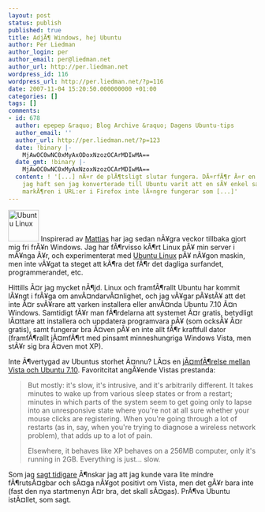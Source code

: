 ```yaml
---
layout: post
status: publish
published: true
title: AdjÃ¶ Windows, hej Ubuntu
author: Per Liedman
author_login: per
author_email: per@liedman.net
author_url: http://per.liedman.net
wordpress_id: 116
wordpress_url: http://per.liedman.net/?p=116
date: 2007-11-04 15:20:50.000000000 +01:00
categories: []
tags: []
comments:
- id: 678
  author: epepep &raquo; Blog Archive &raquo; Dagens Ubuntu-tips
  author_email: ''
  author_url: http://per.liedman.net/?p=123
  date: !binary |-
    MjAwOC0wNC0xMyAxODoxNzozOCArMDIwMA==
  date_gmt: !binary |-
    MjAwOC0wNC0xMyAxNzoxNzozOCArMDIwMA==
  content: ! '[...] nÃ¤r de plÃ¶tsligt slutar fungera. DÃ¤rfÃ¶r Ã¤r en av de fÃ¥ irritationsmoment
    jag haft sen jag konverterade till Ubuntu varit att en sÃ¥ enkel sak som att flytta
    markÃ¶ren i URL:er i Firefox inte lÃ¤ngre fungerar som [...]'
---
```

<img src='http://per.liedman.net/wp-content/uploads/2007/11/logo_ubuntu.thumbnail.gif' alt='Ubuntu Linux' class='right' width='62' height='64'/>
Inspirerad av <a href='http://mattias.st/blogg.asp?ID=1886'>Mattias</a> har jag sedan nÃ¥gra veckor tillbaka gjort mig fri frÃ¥n Windows. Jag har fÃ¶rvisso kÃ¶rt Linux pÃ¥ min server i mÃ¥nga Ã¥r, och experimenterat med <a href="http://www.ubuntu.com">Ubuntu Linux</a> pÃ¥ nÃ¥gon maskin, men inte vÃ¥gat ta steget att kÃ¶ra det fÃ¶r det dagliga surfandet, programmerandet, etc.

Hittills Ã¤r jag mycket nÃ¶jd. Linux och framfÃ¶rallt Ubuntu har kommit lÃ¥ngt i frÃ¥ga om anvÃ¤ndarvÃ¤nlighet, och jag vÃ¥gar pÃ¥stÃ¥ att det inte Ã¤r svÃ¥rare att varken installera eller anvÃ¤nda Ubuntu 7.10 Ã¤n Windows. Samtidigt fÃ¥r man fÃ¶rdelarna att systemet Ã¤r gratis, betydligt lÃ¤ttare att installera och uppdatera programvara pÃ¥ (som ocksÃ¥ Ã¤r gratis), samt fungerar bra Ã¤ven pÃ¥ en inte allt fÃ¶r kraftfull dator (framfÃ¶rallt jÃ¤mfÃ¶rt med pinsamt minneshungriga Windows Vista, men stÃ¥r sig bra Ã¤ven mot XP).

Inte Ã¶vertygad av Ubuntus storhet Ã¤nnu? LÃ¤s en <a href="http://community.zdnet.co.uk/blog/0,1000000567,10006217o-2000331777b,00.htm">jÃ¤mfÃ¶relse mellan Vista och Ubuntu 7.10</a>. Favoritcitat angÃ¥ende Vistas prestanda:
<blockquote>
But mostly: it's slow, it's intrusive, and it's arbitrarily different. It takes minutes to wake up from various sleep states or from a restart; minutes in which parts of the system seem to get going only to lapse into an unresponsive state where you're not at all sure whether your mouse clicks are registering. When you're going through a lot of restarts (as in, say, when you're trying to diagnose a wireless network problem), that adds up to a lot of pain.

Elsewhere, it behaves like XP behaves on a 256MB computer, only it's running in 2GB. Everything is just... slow. 
</blockquote>
Som jag <a href="http://per.liedman.net/?p=106">sagt tidigare</a> Ã¶nskar jag att jag kunde vara lite mindre fÃ¶rutsÃ¤gbar och sÃ¤ga nÃ¥got positivt om Vista, men det gÃ¥r bara inte (fast den nya startmenyn Ã¤r bra, det skall sÃ¤gas). PrÃ¶va Ubuntu istÃ¤llet, som sagt.
